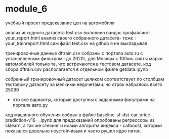 # module_6
учебный проект
предсказание цен на автомобили

анализ исходного датасета test.csv выполнен пандас профайлинг: your_report.html
анализ своего собранного датасета- тоже : your_trainreport.html
сам файл test.csv на github я не выкладывал


тренировочные данные dftrain.csv собраны с портала auto.ru с установленным фильтром : до 2020г, для Москвы + 100км.
взяты марки автомобилей только те, что встречаются в тестовом датасете.
код сбора dftrain.csv располагается в отдельном файле getdata.ipynb

собранный тренировочный датасет целиком соответствует по столбцам тестовому датасету за мелкими недочетами.
но строк набралось всего 25099
- это все варианты, которые доступны с заданными фильтрами на портале авто.ру

код машинного обучения собран в файле baseline-sf-dst-car-price-prediction-v16-_.ipynb
для предсказаний опробованы регрессоры из sklearn,
а так же стекинг и новый алгоритм яндекса - catboost, который показался довольно неустойчивым и часто рушил ядро питон.
 
